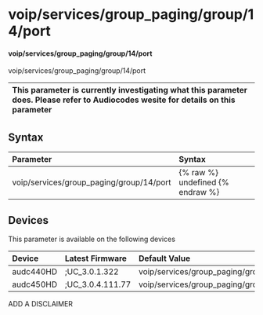 ﻿---
description: voip/services/group_paging/group/14/port
search: false
---

# voip/services/group_paging/group/14/port

#### voip/services/group_paging/group/14/port

voip/services/group_paging/group/14/port


| This parameter is currently investigating what this parameter does. Please refer to Audiocodes wesite for details on this parameter | 
| :--- |

## Syntax
| Parameter | Syntax |
| :--- | :--- |
|voip/services/group_paging/group/14/port | {% raw %} undefined {% endraw %}|

## Devices
This parameter is available on the following devices

| Device | Latest Firmware | Default Value |
|:---|:---|:---|
| audc440HD | ;UC_3.0.1.322 | voip/services/group_paging/group/14/port=8888 
| audc450HD | ;UC_3.0.4.111.77 | voip/services/group_paging/group/14/port=8888 

ADD A DISCLAIMER
